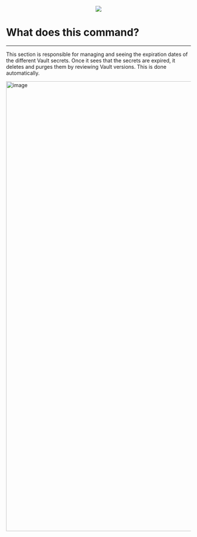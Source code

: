 <p align="center">
  <a href="readme.md">
    <img src="https://img.shields.io/badge/⏻-Cambiar%20a%20Español-green?style=for-the-badge">
  </a>
</p>

# What does this command?
------------------------------------------------

This section is responsible for managing and seeing the expiration dates of the different Vault secrets. Once it sees that the secrets are expired, it deletes and purges them by reviewing Vault versions. This is done automatically.

<img width="1105" height="1224" alt="image" src="https://github.com/user-attachments/assets/d9b4df4b-8f89-4fd0-a989-1cdb9626b539" />
